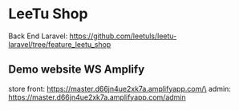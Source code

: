 # LeeTu Shop

Back End Laravel: https://github.com/leetuls/leetu-laravel/tree/feature_leetu_shop

## Demo website WS Amplify

store front: https://master.d66jn4ue2xk7a.amplifyapp.com/\
admin: https://master.d66jn4ue2xk7a.amplifyapp.com/admin
